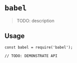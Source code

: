 # `babel`

> TODO: description

## Usage

```
const babel = require('babel');

// TODO: DEMONSTRATE API
```
